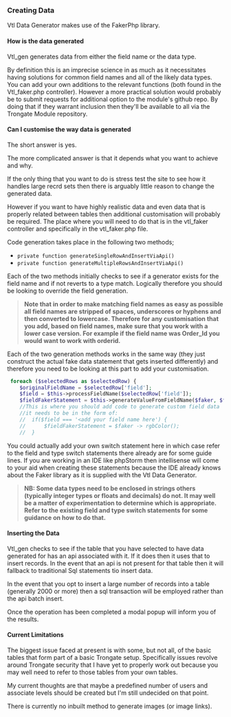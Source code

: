 ### Creating Data

Vtl Data Generator makes use of the FakerPhp library.

#### How is the data generated

Vtl_gen generates data from either the field name or the data type.

By definition this is an imprecise science in as much as it necessitates having solutions for common field names and all
of the likely data types. You can add your own additions to the relevant functions (both found in the Vtl_faker.php
controller). However a more practical solution would probably be to submit requests for additional option to the
module's github repo. By doing that if they warrant inclusion then they'll be available to all via the Trongate Module
repository.

#### Can I customise the way data is generated

The short answer is yes.

The more complicated answer is that it depends what you want to achieve and why.

If the only thing that you want to do is stress test the site to see how it handles large recrd sets then there is
arguably little reason to change the generated data.

However if you want to have highly realistic data and even data that is properly related between tables then additional
customisation will probably be required. The place where you will need to do that is in the vtl_faker controller and
specifically in the vtl_faker.php file.

Code generation takes place in the following two methods;

- ```private function generateSingleRowAndInsertViaApi()```
- ```private function generateMultipleRowsAndInsertViaApi()```

Each of the two methods initially checks to see if a generator exists for the field name and if not reverts to a type
match. Logically therefore you should be looking to override the field generation.

> <b>Note that in order to make matching field names as easy as possible all field names are stripped of spaces,
> underscores or hyphens and then converted to lowercase. Therefore for any customisation that you add, based on field
> names, make sure that you work with a lower case version. For example if the field name was Order_Id you would want to
> work with orderid.</b>

Each of the two generation methods works in the same way (they just construct the actual fake data statement that gets
inserted differently) and therefore you need to be looking at this part to add your customisation.

```php
 foreach ($selectedRows as $selectedRow) {
    $originalFieldName = $selectedRow['field'];
    $field = $this->processFieldName($selectedRow['field']);
    $fieldFakerStatement = $this->generateValueFromFieldName($faker, $field);
    //This is where you should add code to generate custom field data
    //it needs to be in the form of:
    //  if($field === '<add your field name here') {
    //      $fieldFakerStatement = $faker -> rgbColor();
    //  }
```

You could actually add your own switch statement here in which case refer to the field and type switch statements there
already are for some guide lines. If you are working in an IDE like phpStorm then intellisense will come to your aid
when creating these statements because the IDE already knows about the Faker library as it is supplied with the Vtl Data
Generator.

> <b>NB:  Some data types need to be enclosed in strings others (typically integer types or floats and decimals) do not.
> It may well be a matter of experimentation to determine which is appropriate. Refer to the existing field and type
> switch statements for some guidance on how to do that. </b>

#### Inserting the Data

Vtl_gen checks to see if the table that you have selected to have data generated for has an api associated with it. If
it does then it uses that to insert records. In the event that an api is not present for that table then it will
fallback to traditional Sql statements tio insert data.

In the event that you opt to insert a large number of records into a table (generally 2000 or more) then a sql
transaction will be employed rather than the api batch insert.

Once the operation has been completed a modal popup will inform you of the results.

#### Current Limitations

The biggest issue faced at present is with some, but not all, of the basic tables that form part of a basic Trongate
setup. Specifically issues revolve around Trongate security that I have yet to properly work out because you may well
need to refer to those tables from your own tables.

My current thoughts are that maybe a predefined number of users and associate levels should be created but I'm still
undecided on that point.

There is currently no inbuilt method to generate images (or image links).

